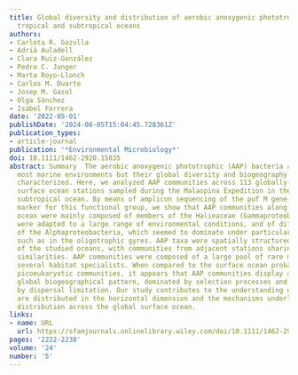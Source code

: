 ```yaml
---
title: Global diversity and distribution of aerobic anoxygenic phototrophs in the
  tropical and subtropical oceans
authors:
- Carlota R. Gazulla
- Adrià Auladell
- Clara Ruiz‐González
- Pedro C. Junger
- Marta Royo‐Llonch
- Carlos M. Duarte
- Josep M. Gasol
- Olga Sánchez
- Isabel Ferrera
date: '2022-05-01'
publishDate: '2024-08-05T15:04:45.728361Z'
publication_types:
- article-journal
publication: '*Environmental Microbiology*'
doi: 10.1111/1462-2920.15835
abstract: Summary  The aerobic anoxygenic phototrophic (AAP) bacteria are common in
  most marine environments but their global diversity and biogeography remain poorly
  characterized. Here, we analyzed AAP communities across 113 globally‐distributed
  surface ocean stations sampled during the Malaspina Expedition in the tropical and
  subtropical ocean. By means of amplicon sequencing of the puf M gene, a genetic
  marker for this functional group, we show that AAP communities along the surface
  ocean were mainly composed of members of the Halieaceae (Gammaproteobacteria), which
  were adapted to a large range of environmental conditions, and of different clades
  of the Alphaproteobacteria, which seemed to dominate under particular circumstances,
  such as in the oligotrophic gyres. AAP taxa were spatially structured within each
  of the studied oceans, with communities from adjacent stations sharing more taxonomic
  similarities. AAP communities were composed of a large pool of rare members and
  several habitat specialists. When compared to the surface ocean prokaryotic and
  picoeukaryotic communities, it appears that AAP communities display an idiosyncratic
  global biogeographical pattern, dominated by selection processes and less influenced
  by dispersal limitation. Our study contributes to the understanding of how AAP communities
  are distributed in the horizontal dimension and the mechanisms underlying their
  distribution across the global surface ocean.
links:
- name: URL
  url: https://sfamjournals.onlinelibrary.wiley.com/doi/10.1111/1462-2920.15835
pages: '2222-2238'
volume: '24'
number: '5'
---
```

